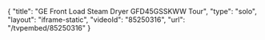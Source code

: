 {
    "title": "GE Front Load Steam Dryer GFD45GSSKWW Tour",
    "type": "solo",
    "layout": "iframe-static",
    "videoId": "85250316",
    "url": "\/tvpembed\/85250316"
}